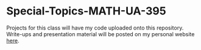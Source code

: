 # Special-Topics-MATH-UA-395

Projects for this class will have my code uploaded onto this repository. Write-ups and presentation material will be posted on my personal website [here](https://www.meiqibrook.com).
